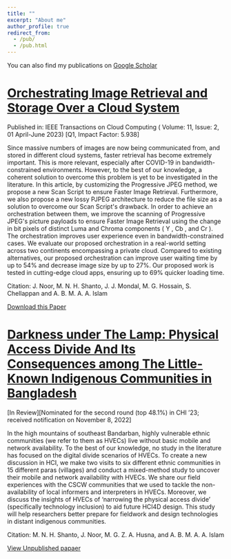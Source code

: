 ```yaml
---
title: ""
excerpt: "About me"
author_profile: true
redirect_from:
  - /pub/
  - /pub.html
---
```




You can also find my publications on [Google Scholar](https://scholar.google.com/citations?user=N9aZcZYAAAAJ&hl=en)

# [Orchestrating Image Retrieval and Storage Over a Cloud System](https://ieeexplore.ieee.org/document/9743811/authors##authors)

Published in: IEEE Transactions on Cloud Computing ( Volume: 11, Issue: 2, 01 April-June 2023)
[Q1, Impact Factor: 5.938] 

Since massive numbers of images are now being communicated from, and stored in different cloud systems, faster retrieval has become extremely important. This is more relevant, especially after COVID-19 in bandwidth-constrained environments. However, to the best of our knowledge, a coherent solution to overcome this problem is yet to be investigated in the literature. In this article, by customizing the Progressive JPEG method, we propose a new Scan Script to ensure Faster Image Retrieval. Furthermore, we also propose a new lossy PJPEG architecture to reduce the file size as a solution to overcome our Scan Script's drawback. In order to achieve an orchestration between them, we improve the scanning of Progressive JPEG's picture payloads to ensure Faster Image Retrieval using the change in bit pixels of distinct Luma and Chroma components ( Y , Cb , and Cr ). The orchestration improves user experience even in bandwidth-constrained cases. We evaluate our proposed orchestration in a real-world setting across two continents encompassing a private cloud. Compared to existing alternatives, our proposed orchestration can improve user waiting time by up to 54% and decrease image size by up to 27%. Our proposed work is tested in cutting-edge cloud apps, ensuring up to 69% quicker loading time.

Citation: J. Noor, M. N. H. Shanto, J. J. Mondal, M. G. Hossain, S. Chellappan and A. B. M. A. A. Islam

[Download this Paper](https://drive.google.com/file/d/1cGszh8qcr3rGwz5syvW2p7vChsWeYC-B/view)





# [Darkness under The Lamp: Physical Access Divide And Its Consequences among The Little-Known Indigenous Communities in Bangladesh](https://drive.google.com/file/d/1du3GCWL3Qdkvn4oCvuEXCmyPL9dvU5ev/view?usp=sharing)

[In Review][Nominated for the second round (top 48.1%) in CHI ’23; received notification on November 8, 2022]

In the high mountains of southeast Bandarban, highly vulnerable ethnic communities (we refer to them as HVECs) live without basic mobile and network availability. To the best of our knowledge, no study in the literature has focused on the digital divide scenarios of HVECs. To create a new discussion in HCI, we make two visits to six different ethnic communities in 15 different paras (villages) and conduct a mixed-method study to uncover their mobile and network availability with HVECs. We share our field experiences with the CSCW communities that we used to tackle the non-availability of local informers and interpreters in HVECs. Moreover, we discuss the insights of HVECs of ‘narrowing the physical access divide’ (specifically technology inclusion) to aid future HCI4D design. This study will help researchers better prepare for fieldwork and design technologies in distant indigenous communities.

Citation: M. N. H. Shanto, J. Noor, M. G. Z. A. Husna, and A. B. M. A. A. Islam

[View Unpublished papaer](https://drive.google.com/file/d/1du3GCWL3Qdkvn4oCvuEXCmyPL9dvU5ev/view?usp=sharing)


